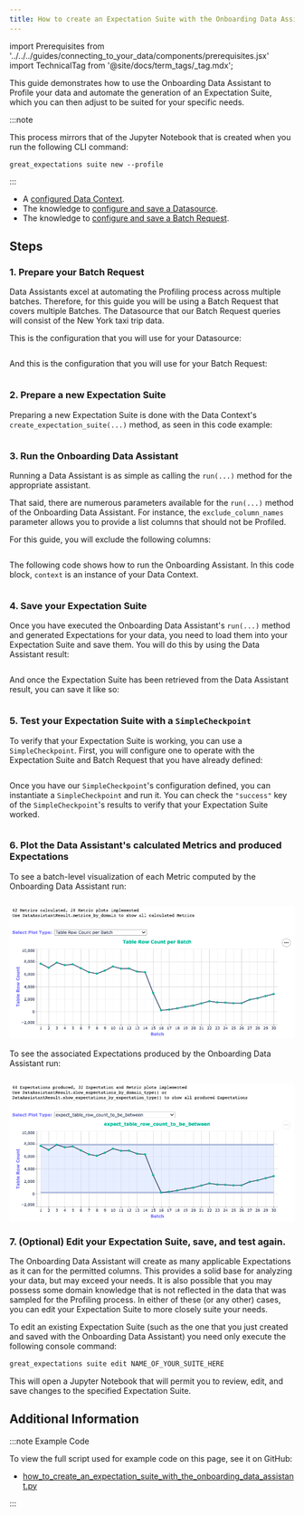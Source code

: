 ```yaml
---
title: How to create an Expectation Suite with the Onboarding Data Assistant
---
```


import Prerequisites from '../../../guides/connecting_to_your_data/components/prerequisites.jsx'
import TechnicalTag from '@site/docs/term_tags/_tag.mdx';

This guide demonstrates how to use the Onboarding Data Assistant to Profile your data and automate the generation of an
Expectation Suite, which you can then adjust to be suited for your specific needs.

:::note

This process mirrors that of the Jupyter Notebook that is created when you run the following CLI command:

```terminal
great_expectations suite new --profile
```
:::

<Prerequisites>

- A [configured Data Context](../../../tutorials/getting_started/tutorial_setup.md).
- The knowledge to [configure and save a Datasource](../../connecting_to_your_data/connect_to_data_overview.md).
- The knowledge to [configure and save a Batch Request](../../connecting_to_your_data/how_to_get_a_batch_of_data_from_a_configured_datasource.md).

</Prerequisites>

## Steps

### 1. Prepare your Batch Request

Data Assistants excel at automating the Profiling process across multiple batches. Therefore, for this guide you will
 be using a Batch Request that covers multiple Batches. The Datasource that our Batch Request queries will consist of
 the New York taxi trip data.

This is the configuration that you will use for your Datasource:

```python file=../../../../tests/integration/docusaurus/expectations/data_assistants/how_to_create_an_expectation_suite_with_the_onboarding_data_assistant.py#L27-L45
```

And this is the configuration that you will use for your Batch Request:

```python file=../../../../tests/integration/docusaurus/expectations/data_assistants/how_to_create_an_expectation_suite_with_the_onboarding_data_assistant.py#L76-L80
```

### 2. Prepare a new Expectation Suite

Preparing a new Expectation Suite is done with the Data Context's `create_expectation_suite(...)` method, as seen in
this code example:

```python file=../../../../tests/integration/docusaurus/expectations/data_assistants/how_to_create_an_expectation_suite_with_the_onboarding_data_assistant.py#L66-L70
```

### 3. Run the Onboarding Data Assistant

Running a Data Assistant is as simple as calling the `run(...)` method for the appropriate assistant.

That said, there are numerous parameters available for the `run(...)` method of the Onboarding Data Assistant. For
 instance, the `exclude_column_names` parameter allows you to provide a list columns that should not be Profiled.

For this guide, you will exclude the following columns:

```python file=../../../../tests/integration/docusaurus/expectations/data_assistants/how_to_create_an_expectation_suite_with_the_onboarding_data_assistant.py#L86-L105
```

The following code shows how to run the Onboarding Assistant. In this code block, `context` is an instance of your Data Context.
```python file=../../../../tests/integration/docusaurus/expectations/data_assistants/how_to_create_an_expectation_suite_with_the_onboarding_data_assistant.py#L109-L112
```

### 4. Save your Expectation Suite

Once you have executed the Onboarding Data Assistant's `run(...)` method and generated Expectations for your data, you
 need to load them into your Expectation Suite and save them. You will do this by using the Data Assistant result:

```python file=../../../../tests/integration/docusaurus/expectations/data_assistants/how_to_create_an_expectation_suite_with_the_onboarding_data_assistant.py#L118-L120
```

And once the Expectation Suite has been retrieved from the Data Assistant result, you can save it like so:

```python file=../../../../tests/integration/docusaurus/expectations/data_assistants/how_to_create_an_expectation_suite_with_the_onboarding_data_assistant.py#L124-L126
```

### 5. Test your Expectation Suite with a `SimpleCheckpoint`

To verify that your Expectation Suite is working, you can use a `SimpleCheckpoint`. First, you will configure one to
 operate with the Expectation Suite and Batch Request that you have already defined:

```python file=../../../../tests/integration/docusaurus/expectations/data_assistants/how_to_create_an_expectation_suite_with_the_onboarding_data_assistant.py#L132-L140
```

Once you have our `SimpleCheckpoint`'s configuration defined, you can instantiate a `SimpleCheckpoint` and run it. You
 can check the `"success"` key of the `SimpleCheckpoint`'s results to verify that your Expectation Suite worked.

```python file=../../../../tests/integration/docusaurus/expectations/data_assistants/how_to_create_an_expectation_suite_with_the_onboarding_data_assistant.py#L144-L151
```

### 6. Plot the Data Assistant's calculated Metrics and produced Expectations

To see a batch-level visualization of each Metric computed by the Onboarding Data Assistant run:

```python file=../../../../tests/integration/docusaurus/expectations/data_assistants/how_to_create_an_expectation_suite_with_the_onboarding_data_assistant.py#L163
```

![Plot Metrics](../../../images/data_assistant_plot_metrics.png)

To see the associated Expectations produced by the Onboarding Data Assistant run:

```python file=../../../../tests/integration/docusaurus/expectations/data_assistants/how_to_create_an_expectation_suite_with_the_onboarding_data_assistant.py#L168
```

![Plot Expectations and Metrics](../../../images/data_assistant_plot_expectations_and_metrics.png)

### 7. (Optional) Edit your Expectation Suite, save, and test again.

The Onboarding Data Assistant will create as many applicable Expectations as it can for the permitted columns. This
 provides a solid base for analyzing your data, but may exceed your needs. It is also possible that you may possess
 some domain knowledge that is not reflected in the data that was sampled for the Profiling process. In either of these
 (or any other) cases, you can edit your Expectation Suite to more closely suite your needs.

To edit an existing Expectation Suite (such as the one that you just created and saved with the Onboarding Data
 Assistant) you need only execute the following console command:

```markdown title="Terminal command"
great_expectations suite edit NAME_OF_YOUR_SUITE_HERE
```

This will open a Jupyter Notebook that will permit you to review, edit, and save changes to the specified Expectation
 Suite.

## Additional Information

:::note Example Code

To view the full script used for example code on this page, see it on GitHub:
- [how_to_create_an_expectation_suite_with_the_onboarding_data_assistant.py](https://github.com/great-expectations/great_expectations/blob/develop/tests/integration/docusaurus/expectations/data_assistants/how_to_create_an_expectation_suite_with_the_onboarding_data_assistant.py)

:::

